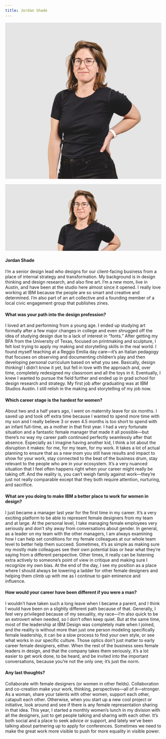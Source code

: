 ```yaml
---
title: Jordan Shade
---
```


<grid classname="background-bleed">
<column lg="16">

<art-direction>

![Jordan Shade card image](./608x608.jpg)

![Jordan Shade hero image](./2624x1120.jpg)

</art-direction>

</column>
</grid>

<grid background="gray-10">
<column md="2" lg="4">

#### Jordan Shade

</column>

<column md="5" lg="8">

<p size="lg">I’m a senior design lead who designs for our client-facing business from a place of internal strategy and transformation. My background is in design thinking and design research, and also fine art. I’m a new mom, live in Austin, and have been at the studio here almost since it opened. I really love working at IBM because the people are so smart and creative and determined. I’m also part of an art collective and a founding member of a local civic engagement group that publishes zines.</p>

</column>
</grid>

<grid background="gray-10">
<column md="2" lg="4">

#### What was your path into the design profession?

</column>

<column md="5" lg="8">

<p size="lg">I loved art and performing from a young age. I ended up studying art formally after a few major changes in college and even shrugged off the idea of studying design due to a lack of interest in “fonts.” After getting my BFA from the University of Texas, focused on printmaking and sculpture, I felt lost trying to apply my making and storytelling skills in the real world. I found myself teaching at a Reggio Emilia day care—it’s an Italian pedagogy that focuses on observing and documenting children’s play and then developing personal curriculum based on what you see. Basically, design thinking! I didn’t know it yet, but fell in love with the approach and, over time, completely redesigned my classroom and all the toys in it. Eventually, I knew I wanted to pursue the field further and ended up in grad school for design research and strategy. My first job after graduating was at IBM Studios Austin. I still relish in the making and storytelling of my job now.</p>

</column>
</grid>

<grid background="gray-10">
<column md="2" lg="4">

#### Which career stage is the hardest for women?

</column>

<column md="5" lg="8">

<p size="lg">About two and a half years ago, I went on maternity leave for six months. I saved up and took off extra time because I wanted to spend more time with my son and I really believe 3 or even 4.5 months is too short to spend with an infant full-time, as a mother in that first year. I had a very fortunate situation and a fantastic female manager that made it all possible—but there’s no way my career path continued perfectly seamlessly after that absence. Especially as I imagine having another kid, I think a lot about the disruption it makes: for me, for my team, for my work. It takes a lot of actual planning to ensure that as a new mom you still have results and impact to show for your work, stay connected to the beat of the business drum, stay relevant to the people who are in your ecosystem. It’s a very nuanced situation that I feel often happens right when your career might really be taking off. And the reality is, you can’t weigh family against work—they’re just not really comparable except that they both require attention, nurturing, and sacrifice.</p>

</column>
</grid>

<grid background="gray-10">
<column md="2" lg="4">

#### What are you doing to make IBM a better place to work for women in design?

</column>

<column md="5" lg="8">

<p size="lg">I just became a manager last year for the first time in my career. It’s a very exciting platform to be able to represent female designers from my team and at large. At the personal level, I take managing female employees very seriously and don’t shy away from conversations about gender. In general, as a leader on my team with the other managers, I am always examining how I can help set conditions for my female colleagues at our whole team level to better help them succeed. Sometimes, it’s as simple as making sure my mostly male colleagues see their own potential bias or hear what they’re saying from a different perspective. Other times, it really can be listening extra actively to someone’s point of view in critique and making sure I recognize my own bias. At the end of the day, I see my position as a place where I should always be lowering a ladder for other female designers and helping them climb up with me as I continue to gain eminence and influence.</p>

</column>
</grid>

<grid background="gray-10">
<column md="2" lg="4">

#### How would your career have been different if you were a man?

</column>

<column md="5" lg="8">

<p size="lg">I wouldn’t have taken such a long leave when I became a parent, and I think I would have been on a slightly different path because of that. Generally, I feel very privileged because of my sexuality, my race—I’m also quick to be an extrovert when needed, so I don’t often keep quiet. But at the same time, most of the leadership at IBM Design was completely male when I joined, and the reality is without more than just one person modeling specifically female leadership, it can be a slow process to find your own style, or see what works in our specific culture. Those optics don’t just matter to early career female designers, either. When the rest of the business sees female leaders in design, and that the company takes them seriously, it’s a lot easier to get work done, to be heard, and be invited into the important conversations, because you’re not the only one; it’s just the norm.</p>

</column>
</grid>

<grid background="gray-10">
<column md="2" lg="4">

#### Any last thoughts?

</column>

<column md="5" lg="8">

<p size="lg">Collaborate with female designers (or women in other fields). Collaboration and co-creation make your work, thinking, perspectives—all of it—stronger. As a woman, share your talents with other women, support each other, catapult each other. Otherwise, when you start up a new cool project or initiative, look around and see if there is any female representation sharing in that idea. This year, I started a monthly women’s lunch in my division with all the designers, just to get people talking and sharing with each other. It’s both social and a place to seek advice or support, and lately we’ve been talking about partnering up to apply for conferences. Sometimes we need to make the great work more visible to push for more equality in visible power.</p>

</column>
</grid>
